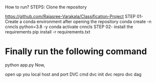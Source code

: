 How to run?
STEPS:
Clone the repository

https://github.com/Rajasree-Varakala/Classification-Project
STEP 01- Create a conda environment after opening the repository
conda create -n cnncls python=3.8 -y
conda activate cnncls
STEP 02- install the requirements
pip install -r requirements.txt
# Finally run the following command
python app.py
Now,

open up you local host and port
DVC cmd
dvc init
dvc repro
dvc dag